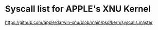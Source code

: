 # Syscall list for APPLE's XNU Kernel
https://github.com/apple/darwin-xnu/blob/main/bsd/kern/syscalls.master

